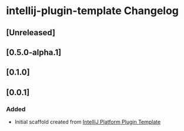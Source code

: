 <!-- Keep a Changelog guide -> https://keepachangelog.com -->

# intellij-plugin-template Changelog

## [Unreleased]
## [0.5.0-alpha.1]
## [0.1.0]
## [0.0.1]
### Added
- Initial scaffold created from [IntelliJ Platform Plugin Template](https://github.com/JetBrains/intellij-platform-plugin-template)
